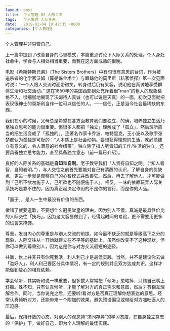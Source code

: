```yaml
---
layout: post
title:  个人管理-02-人际关系
tags:   个人管理 人际关系
date:   2019-01-04 19:42:35 +0800
categories: [个人管理] 
---
```

个人管理并非只管自己。

上一篇中提到了改善自身的心智模式，本篇重点讨论下人际关系的处理。个人身处社会中，学会与人相处相当重要，而我在这方面成熟的很晚。

电影《希斯特斯兄弟》（The Sisters Brothers）中有句很有意思的台词，作为被追杀者的化学家沃姆（算是炼金术士）与跟踪他的莫里斯（私家侦探）第一次见面时说：“一个人跟人交流时面带微笑，转身过后仍有笑容，说明他在真诚地享受群体生活和社交活动。” 这在1850年的美国西部到处充斥着很“man”的粗人的现象格格不入，很细腻地展现了沃姆待人真诚（也可以说是天真）的一面，初次见面就把表现很绅士的莫斯利当作一位可以信任的人。——信任，正是当今社会最稀缺的东西。

我们在小的时候，父母总是希望在各方面教育我们要独立，的确，培养独立生活乃至独立思考的能力很重要。但很多人都把「独立」理解成了「孤立」，然后理所应当的把生活变成了「孤独的」。连著名作家卡乔波、帕特里克，王小波以及歌手张楚都认为孤独是可耻的：“人本质上是社会动物。要想获得理想的生活，就必须建立有意义的、令人满意的社会纽带”。独立除了指人尽皆知的工作/生活的独立，还要具备独立思考能力，直至具备独立意志（前一篇已介绍）。

良好的人际关系的基础是**自知**和**自制**。老子教导我们「人贵有自知之明」（“知人者智，自知者明。”），与人交往之前首先要能对自己有清醒的认识，了解自身的优缺点，更进一步就是观察自己的心智模式并改善它。然后，再去了解他人，才可能做到「己所不欲勿施于人，己所欲也不随便施于人」。相反，一味的依赖玩弄人际关系技巧是靠不住的，因为真正起决定作用的不是你的言行，而是你的人品。

「面子」，是人一生中最没有价值的东西。

做错了就要道歉，不要想什么冠冕堂皇的理由，因为别人不傻。真诚是最具性价比的人际交往「技巧」，因为这太容易做到了，经得起时间的考验，更不需要用更多的谎言来掩饰。

尊重，发自内心的尊重是与别人交流的前提。如今最不缺乏的就是等级高下之分的现象，人际交往从一开始就建立在不平等的基础上，虽然你改变不了这种现状，但你可以做到尊重别人，因为这是你与对方交流最短的途径。

共赢，世上并非只有你死我活，利人利己才是最佳实践。当然，并不是建议你去做「滥好人」，利人利己要区分具体情况，有一定的规则并且双方达成共识。这样才能做到放心的相互依赖。

学会倾听，其实听和说一样重要，但多数人常常把「倾听」忽略掉，只顾自己嘴上舒服。殊不知，只有认真倾听，才能了解对方的真正需求和意图，然后才有相互理解合作。同时，当你说完之后，还要听/看对方是否真正理解你想表达的意思。经常认真倾听对方，还能带来一个附加的效果，避免预设偏见或带给对方咄咄逼人的压迫感。

最后，保持开放的心态，对别人的观念持“求同存异”的学习态度，在自身独立意志的「保护」下，做好自己，即为个人理解的最佳实践。